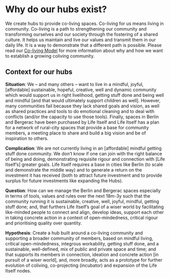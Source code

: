 # Why do our hubs exist? 

We create hubs to provide co-living spaces. Co-living for us means living in community. Co-living is a path to strengthening our community and transforming ourselves and our society through the fostering of a shared culture. It helps us maintain and live our values and transmit them in our daily life. It is a way to demonstrate that a different path is possible. Please read our [Co-living Model](https://tao.lifeitself.us/coliving/#introduction) for more information about why and how we want to establish a growing coliving community. 


## Context for our hubs

**Situation**: We – and many others – want to live in a mindful, joyful,[affordable] sustainable, hopeful, creative, well and dynamic community which would support us in right livelihood, getting stuff done and being well and mindful [and that would ultimately support children as well]. However, many communities fail because they lack shared goals and vision, as well as shared practices and tools to do emotional cleaning and to deal with conflicts (and/or the capacity to use those tools). Finally, spaces in Berlin and Bergerac have been purchased by Life Itself and Life Itself has a plan for a network of rural-city spaces that provide a base for community members, a meeting place to share and build a big vision and be of inspiration to others.

**Complication**: We are not currently living in an [affordable] mindful getting stuff done community. We don’t know if one can join with the right balance of being and doing, demonstrating requisite rigour and connection with [Life Itself’s] greater goals. Life Itself requires a base in cities like Berlin (to scale and demonstrate the middle way) and to generate a return on the investment it has received (both to attract future investment and to provide surplus for future investments like expanding the Hubs).

**Question**: How can we manage the Berlin and Bergerac spaces especially in terms of tools, values and rules over the next 18m-3y such that the community running it is sustainable, creative, well, joyful, mindful, getting stuff done; and, that furthers Life Itself’s goal of a wiser world by facilitating like-minded people to connect and align, develop ideas, support each other in taking concrete action in a context of open-mindedness, critical rigour and prioritising quality over quantity. 

**Hypothesis**: Create a hub built around a co-living community and supporting a broader community of members, based on mindful living, critical open-mindedness, integrous workability, getting stuff done, and a sustainable, well-defined, mix of public and private space and time; and that supports its members in connection, ideation and concrete action [in pursuit of a wiser world], and, more broadly, acts as a prototype for further evolution of coliving, co-projecting (incubator) and expansion of the Life Itself nodes.  